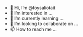 - 👋 Hi, I’m @foysaliotait
- 👀 I’m interested in ...
- 🌱 I’m currently learning ...
- 💞️ I’m looking to collaborate on ...
- 📫 How to reach me ...

<!---
foysaliotait/foysaliotait is a ✨ special ✨ repository because its `README.md` (this file) appears on your GitHub profile.
You can click the Preview link to take a look at your changes.
--->
